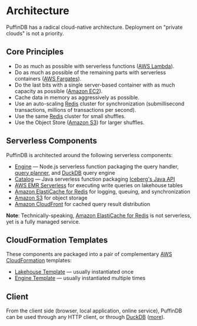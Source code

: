 # Architecture

PuffinDB has a radical cloud-native architecture. Deployment on "private clouds" is not a priority.

## Core Principles
- Do as much as possible with serverless functions ([AWS Lambda](https://aws.amazon.com/lambda/)).
- Do as much as possible of the remaining parts with serverless containers ([AWS Fargates](https://aws.amazon.com/fargate/)).
- Do the last bits with a single server-based container with as much capacity as possible ([Amazon EC2](https://aws.amazon.com/ec2/)).
- Cache data in memory as aggressively as possible.
- Use an auto-scaling [Redis](https://redis.io/) cluster for synchronization (submillisecond transactions, millions of transactions per second).
- Use the same [Redis](https://redis.io/) cluster for small shuffles.
- Use the Object Store ([Amazon S3](https://aws.amazon.com/s3/)) for larger shuffles.

## Serverless Components
PuffinDB is architected around the following serverless components:

- [Engine](../functions/engine/README.md) — Node.js serverless function packaging the query handler, [query planner](Query%20Planner.md), and [DuckDB](https://duckdb.org/) query engine
- [Catalog](../functions/catalog/README.md) — Java serverless function packaging [Iceberg's Java API](https://iceberg.apache.org/docs/latest/api/)
- [AWS EMR Serverless](https://aws.amazon.com/emr/serverless/) for executing write queries on lakehouse tables
- [Amazon ElastiCache for Redis](https://aws.amazon.com/elasticache/redis/) for logging, queuing, and synchronization
- [Amazon S3](https://aws.amazon.com/s3/) for object storage
- [Amazon CloudFront](https://aws.amazon.com/cloudfront/) for cached query result distribution

**Note**: Technically-speaking, [Amazon ElastiCache for Redis](https://aws.amazon.com/elasticache/redis/) is not serverless, yet is a fully managed service.

## CloudFormation Templates
These components are packaged into a pair of complementary [AWS CloudFormation](https://aws.amazon.com/cloudformation/) templates:
- [Lakehouse Template](../templates/lakehouse/README.md) — usually instantiated once
- [Engine Template](../templates/engine/README.md) — usually instantiated multiple times

## Client
From the client side (browser, local application, online service), PuffinDB can be used through any HTTP client, or through [DuckDB](https://duckdb.org/) ([more](docs/Clientless.md)).
